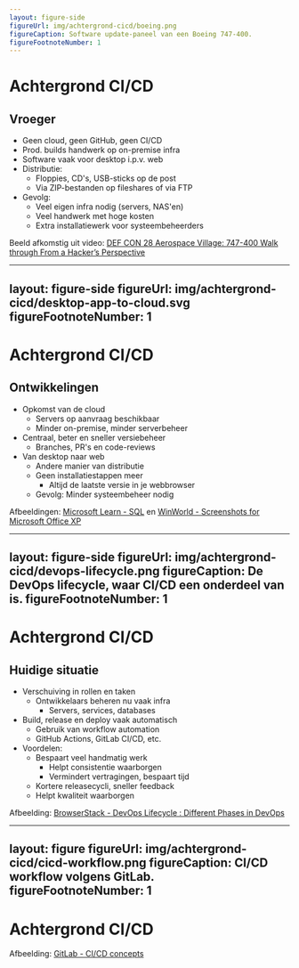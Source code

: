```yaml
---
layout: figure-side
figureUrl: img/achtergrond-cicd/boeing.png
figureCaption: Software update-paneel van een Boeing 747-400.
figureFootnoteNumber: 1
---
```


# Achtergrond CI/CD

## Vroeger

- Geen cloud, geen GitHub, geen CI/CD
- Prod. builds handwerk op on-premise infra
- Software vaak voor desktop i.p.v. web
- Distributie:
  - Floppies, CD's, USB-sticks op de post
  - Via ZIP-bestanden op fileshares of via FTP
- Gevolg:
  - Veel eigen infra nodig (servers, NAS'en)
  - Veel handwerk met hoge kosten
  - Extra installatiewerk voor systeembeheerders

<Footnotes separator>
  <Footnote :number=1>Beeld afkomstig uit video: <a href="https://www.youtube.com/watch?v=yq8wgJO-JXY" rel="noreferrer" target="_blank">DEF CON 28 Aerospace Village: 747-400 Walk through From a Hacker’s Perspective</a></Footnote>
</Footnotes>

---
layout: figure-side
figureUrl: img/achtergrond-cicd/desktop-app-to-cloud.svg
figureFootnoteNumber: 1
---

# Achtergrond CI/CD

## Ontwikkelingen

- Opkomst van de cloud
  - Servers op aanvraag beschikbaar
  - Minder on-premise, minder serverbeheer
- Centraal, beter en sneller versiebeheer
  - Branches, PR's en code-reviews
- Van desktop naar web
  - Andere manier van distributie
  - Geen installatiestappen meer
    - Altijd de laatste versie in je webbrowser
  - Gevolg: Minder systeembeheer nodig

<Footnotes separator>
  <Footnote :number=1>Afbeeldingen: <a href="https://learn.microsoft.com/en-us/sql/sql-server/azure-arc/view-databases?view=sql-server-ver16" rel="noreferrer" target="_blank">Microsoft Learn - SQL</a> en  <a href="https://winworldpc.com/screenshot/c3aa3c4c-561b-c385-11c3-a4e284a2c3a5" rel="noreferrer" target="_blank">WinWorld - Screenshots for Microsoft Office XP</a></Footnote>
</Footnotes>

---
layout: figure-side
figureUrl: img/achtergrond-cicd/devops-lifecycle.png
figureCaption: De DevOps lifecycle, waar CI/CD een onderdeel van is.
figureFootnoteNumber: 1
---

# Achtergrond CI/CD

## Huidige situatie

- Verschuiving in rollen en taken
  - Ontwikkelaars beheren nu vaak infra
    - Servers, services, databases
- Build, release en deploy vaak automatisch
  - Gebruik van workflow automation
  - GitHub Actions, GitLab CI/CD, etc.
- Voordelen:
  - Bespaart veel handmatig werk
    - Helpt consistentie waarborgen
    - Vermindert vertragingen, bespaart tijd
  - Kortere releasecycli, sneller feedback
  - Helpt kwaliteit waarborgen

<Footnotes separator>
  <Footnote :number=1>Afbeelding: <a href="https://www.browserstack.com/guide/devops-lifecycle" rel="noreferrer" target="_blank">BrowserStack - DevOps Lifecycle : Different Phases in DevOps</a></Footnote>
</Footnotes>

---
layout: figure
figureUrl: img/achtergrond-cicd/cicd-workflow.png
figureCaption: CI/CD workflow volgens GitLab.
figureFootnoteNumber: 1
---

# Achtergrond CI/CD

<Footnotes separator>
  <Footnote :number=1>Afbeelding: <a href="https://docs.gitlab.co.jp/ee/ci/introduction/" rel="noreferrer" target="_blank">GitLab - CI/CD concepts</a></Footnote>
</Footnotes>
